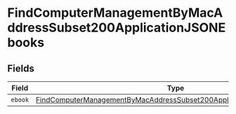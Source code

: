 # FindComputerManagementByMacAddressSubset200ApplicationJSONEbooks


## Fields

| Field                                                                                                                                                                     | Type                                                                                                                                                                      | Required                                                                                                                                                                  | Description                                                                                                                                                               |
| ------------------------------------------------------------------------------------------------------------------------------------------------------------------------- | ------------------------------------------------------------------------------------------------------------------------------------------------------------------------- | ------------------------------------------------------------------------------------------------------------------------------------------------------------------------- | ------------------------------------------------------------------------------------------------------------------------------------------------------------------------- |
| `ebook`                                                                                                                                                                   | [FindComputerManagementByMacAddressSubset200ApplicationJSONEbooksEbook](../../models/operations/findcomputermanagementbymacaddresssubset200applicationjsonebooksebook.md) | :heavy_minus_sign:                                                                                                                                                        | N/A                                                                                                                                                                       |